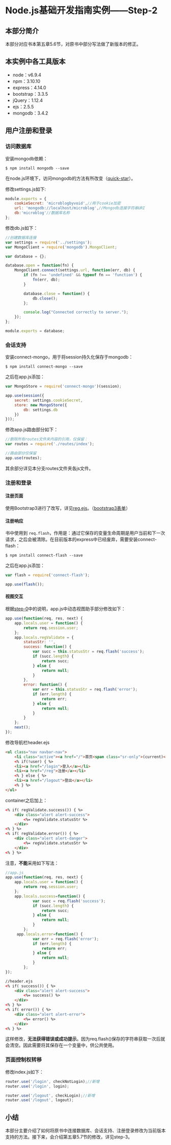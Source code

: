 # Node.js基础开发指南实例——Step-2

## 本部分简介

本部分对应书本第五章5.6节，对原书中部分写法做了新版本的修正。

## 本实例中各工具版本

* node：v6.9.4
* npm：3.10.10
* express：4.14.0
* bootstrap：3.3.5
* jQuery：1.12.4
* ejs：2.5.5
* mongodb：3.4.2

## 用户注册和登录

### 访问数据库

安装mongodb依赖：

```
$ npm install mongodb --save
```

在node.js环境下，访问mongodb的方法有所改变（[quick-star](http://mongodb.github.io/node-mongodb-native/2.2/quick-start/quick-start/)）。

修改settings.js如下:

```javascript
module.exports = {
    cookieSecret: 'microblogbyvoid',//用于cookie加密
    url: 'mongodb://localhost/microblog',//Mongodb连接字符串URI
    db:'microblog'//数据库名称
};
```

修改db.js如下：

```javascript
//创建数据库连接
var settings = require('../settings');
var MongoClient = require('mongodb').MongoClient;

var database = {};

database.open = function(fn) {
    MongoClient.connect(settings.url, function(err, db) {
        if (fn !== 'undefined' && typeof fn == 'function') {
            fn(err, db);
        }

        database.close = function() {
            db.close();
        };

        console.log("Connected correctly to server.");
    });
};

module.exports = database;
```

### 会话支持

安装connect-mongo，用于将session持久化保存于mongodb：

```
$ npm install connect-mongo --save
```

之后在app.js添加：

```javascript
var MongoStore = require('connect-mongo')(session);

app.use(session({
    secret: settings.cookieSecret,
    store: new MongoStore({
        db: settings.db
    })
}));
```

修改app.js路由部分如下：

```javascript
//删除所有routes文件夹内容的引用，仅保留：
var routes = require('./routes/index');

//路由部分仅保留
app.use(routes);
```

其余部分详见本分支routes文件夹各js文件。

### 注册和登录

#### 注册页面
使用Bootstrap3进行了改写，详见[reg.ejs](https://github.com/lizijie1993/microblog/tree/step-2/views/reg.ejs)。（[bootstrap3表单](http://v3.bootcss.com/css/#forms)）

#### 注册响应
书中使用到 `req.flash`，作用是：通过它保存的变量生命周期是用户当前和下一次请求，之后会被清除。在目前版本的express中已经废弃，需要安装connect-flash：

```
$ npm install connect-flash --save
```

之后在app.js添加：

```javascript
var flash = require('connect-flash');

app.use(flash());
```

#### 视图交互
根据[step-0](https://github.com/lizijie1993/microblog/tree/step-0#视图助手)中的说明，app.js中动态视图助手部分修改如下：

```javascript
app.use(function(req, res, next) {
    app.locals.user = function() {
        return req.session.user;
    };
    app.locals.regValidate = {
        statusStr: '',
        success: function() {
            var succ = this.statusStr = req.flash('success');
            if (succ.length) {
                return succ;
            } else {
                return null;
            }
        },
        error: function() {
            var err = this.statusStr = req.flash('error');
            if (err.length) {
                return err;
            } else {
                return null;
            }
        }
    };
    next();
});
```

修改导航栏header.ejs

```html
<ul class="nav navbar-nav">
    <li class="active"><a href="/">首页<span class="sr-only">(current)</span></a></li>
    <% if(!user) { %>
    <li><a href="/login">登入</a></li>
    <li><a href="/reg">注册</a></li>
    <% } else { %>
    <li><a href="/logout">登出</a></li>
    <% } %>
</ul>
```

container之后加上：

```html
<% if( regValidate.success()) { %>
    <div class="alert alert-success">
        <%= regValidate.statusStr %>
    </div>
<% } %>
<% if( regValidate.error()) { %>
    <div class="alert alert-danger">
        <%= regValidate.statusStr %>
    </div>
<% } %>
```

注意，**不能**采用如下写法：

```javascript
//app.js
app.use(function(req, res, next) {
    app.locals.user = function() {
        return req.session.user;
    };
    app.locals.success=function() {
            var succ = req.flash('success');
            if (succ.length) {
                return succ;
            } else {
                return null;
            }
        };
     app.locals.error=function() {
            var err = req.flash('error');
            if (err.length) {
                return err;
            } else {
                return null;
            }
        };
});
```

```html
//header.ejs
<% if( success()) { %>
    <div class="alert alert-success">
        <%= success() %>
    </div>
<% } %>
<% if( error()) { %>
    <div class="alert alert-error">
        <%= error() %>
    </div>
<% } %>
```

这样修改，**无法获得错误或成功提示**。因为req.flash()保存的字符串获取一次后就会清空。因此需要将其保存在一个变量中，供公共使用。

### 页面控制权转移
修改index.js如下：

```javascript
router.use('/login', checkNotLogin);//新增
router.use('/login', login);

router.use('/logout', checkLogin);//新增
router.use('/logout', logout);
```

## 小结
本部分主要介绍了如何将原书中连接数据库、会话支持、注册登录修改为当前版本支持的方法。接下来，会介绍第五章5.7节的修改，详见step-3。